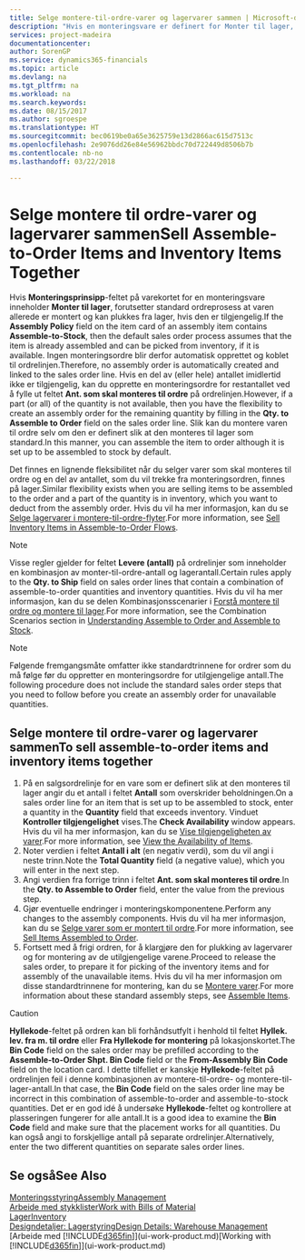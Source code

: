```yaml
---
title: Selge montere-til-ordre-varer og lagervarer sammen | Microsoft-dokumentasjon
description: "Hvis en monteringsvare er definert for Monter til lager, forutsetter standard ordreprosess at varen allerede er montert og kan plukkes fra lager, hvis den er tilgjengelig. Men hvis det er en del av (eller hele) antallet som ikke er tilgjengelig, må du å opprette en monteringsordre for det gjenværende antallet direkte."
services: project-madeira
documentationcenter: 
author: SorenGP
ms.service: dynamics365-financials
ms.topic: article
ms.devlang: na
ms.tgt_pltfrm: na
ms.workload: na
ms.search.keywords: 
ms.date: 08/15/2017
ms.author: sgroespe
ms.translationtype: HT
ms.sourcegitcommit: bec0619be0a65e3625759e13d2866ac615d7513c
ms.openlocfilehash: 2e9076dd26e84e56962bbdc70d722449d8506b7b
ms.contentlocale: nb-no
ms.lasthandoff: 03/22/2018

---
```

# <a name="sell-assemble-to-order-items-and-inventory-items-together"></a><span data-ttu-id="b691f-104">Selge montere til ordre-varer og lagervarer sammen</span><span class="sxs-lookup"><span data-stu-id="b691f-104">Sell Assemble-to-Order Items and Inventory Items Together</span></span>
<span data-ttu-id="b691f-105">Hvis **Monteringsprinsipp**-feltet på varekortet for en monteringsvare inneholder **Monter til lager**, forutsetter standard ordreprosess at varen allerede er montert og kan plukkes fra lager, hvis den er tilgjengelig.</span><span class="sxs-lookup"><span data-stu-id="b691f-105">If the **Assembly Policy** field on the item card of an assembly item contains **Assemble-to-Stock**, then the default sales order process assumes that the item is already assembled and can be picked from inventory, if it is available.</span></span> <span data-ttu-id="b691f-106">Ingen monteringsordre blir derfor automatisk opprettet og koblet til ordrelinjen.</span><span class="sxs-lookup"><span data-stu-id="b691f-106">Therefore, no assembly order is automatically created and linked to the sales order line.</span></span> <span data-ttu-id="b691f-107">Hvis en del av (eller hele) antallet imidlertid ikke er tilgjengelig, kan du opprette en monteringsordre for restantallet ved å fylle ut feltet **Ant. som skal monteres til ordre** på ordrelinjen.</span><span class="sxs-lookup"><span data-stu-id="b691f-107">However, if a part (or all) of the quantity is not available, then you have the flexibility to create an assembly order for the remaining quantity by filling in the **Qty. to Assemble to Order** field on the sales order line.</span></span> <span data-ttu-id="b691f-108">Slik kan du montere varen til ordre selv om den er definert slik at den monteres til lager som standard.</span><span class="sxs-lookup"><span data-stu-id="b691f-108">In this manner, you can assemble the item to order although it is set up to be assembled to stock by default.</span></span>  

<span data-ttu-id="b691f-109">Det finnes en lignende fleksibilitet når du selger varer som skal monteres til ordre og en del av antallet, som du vil trekke fra monteringsordren, finnes på lager.</span><span class="sxs-lookup"><span data-stu-id="b691f-109">Similar flexibility exists when you are selling items to be assembled to the order and a part of the quantity is in inventory, which you want to deduct from the assembly order.</span></span> <span data-ttu-id="b691f-110">Hvis du vil ha mer informasjon, kan du se [Selge lagervarer i montere-til-ordre-flyter](assembly-how-to-sell-inventory-items-in-assemble-to-order-flows.md).</span><span class="sxs-lookup"><span data-stu-id="b691f-110">For more information, see [Sell Inventory Items in Assemble-to-Order Flows](assembly-how-to-sell-inventory-items-in-assemble-to-order-flows.md).</span></span>  

> [!NOTE]  
>  <span data-ttu-id="b691f-111">Visse regler gjelder for feltet **Levere (antall)** på ordrelinjer som inneholder en kombinasjon av monter-til-ordre-antall og lagerantall.</span><span class="sxs-lookup"><span data-stu-id="b691f-111">Certain rules apply to the **Qty. to Ship** field on sales order lines that contain a combination of assemble-to-order quantities and inventory quantities.</span></span> <span data-ttu-id="b691f-112">Hvis du vil ha mer informasjon, kan du se delen Kombinasjonsscenarier i [Forstå montere til ordre og montere til lager](assembly-assemble-to-order-or-assemble-to-stock.md).</span><span class="sxs-lookup"><span data-stu-id="b691f-112">For more information, see the Combination Scenarios section in [Understanding Assemble to Order and Assemble to Stock](assembly-assemble-to-order-or-assemble-to-stock.md).</span></span>  

> [!NOTE]  
>  <span data-ttu-id="b691f-113">Følgende fremgangsmåte omfatter ikke standardtrinnene for ordrer som du må følge før du oppretter en monteringsordre for utilgjengelige antall.</span><span class="sxs-lookup"><span data-stu-id="b691f-113">The following procedure does not include the standard sales order steps that you need to follow before you create an assembly order for unavailable quantities.</span></span>

## <a name="to-sell-assemble-to-order-items-and-inventory-items-together"></a><span data-ttu-id="b691f-114">Selge montere til ordre-varer og lagervarer sammen</span><span class="sxs-lookup"><span data-stu-id="b691f-114">To sell assemble-to-order items and inventory items together</span></span>  
1.  <span data-ttu-id="b691f-115">På en salgsordrelinje for en vare som er definert slik at den monteres til lager angir du et antall i feltet **Antall** som overskrider beholdningen.</span><span class="sxs-lookup"><span data-stu-id="b691f-115">On a sales order line for an item that is set up to be assembled to stock, enter a quantity in the **Quantity** field that exceeds inventory.</span></span> <span data-ttu-id="b691f-116">Vinduet **Kontroller tilgjengelighet** vises.</span><span class="sxs-lookup"><span data-stu-id="b691f-116">The **Check Availability** window appears.</span></span> <span data-ttu-id="b691f-117">Hvis du vil ha mer informasjon, kan du se [Vise tilgjengeligheten av varer](inventory-how-availability-overview.md).</span><span class="sxs-lookup"><span data-stu-id="b691f-117">For more information, see [View the Availability of Items](inventory-how-availability-overview.md).</span></span> 
2.  <span data-ttu-id="b691f-118">Noter verdien i feltet **Antall i alt** (en negativ verdi), som du vil angi i neste trinn.</span><span class="sxs-lookup"><span data-stu-id="b691f-118">Note the **Total Quantity** field (a negative value), which you will enter in the next step.</span></span>  
3.  <span data-ttu-id="b691f-119">Angi verdien fra forrige trinn i feltet **Ant. som skal monteres til ordre**.</span><span class="sxs-lookup"><span data-stu-id="b691f-119">In the **Qty. to Assemble to Order** field, enter the value from the previous step.</span></span>  
4.  <span data-ttu-id="b691f-120">Gjør eventuelle endringer i monteringskomponentene.</span><span class="sxs-lookup"><span data-stu-id="b691f-120">Perform any changes to the assembly components.</span></span> <span data-ttu-id="b691f-121">Hvis du vil ha mer informasjon, kan du se [Selge varer som er montert til ordre](assembly-how-to-sell-items-assembled-to-order.md).</span><span class="sxs-lookup"><span data-stu-id="b691f-121">For more information, see [Sell Items Assembled to Order](assembly-how-to-sell-items-assembled-to-order.md).</span></span>  
5.  <span data-ttu-id="b691f-122">Fortsett med å frigi ordren, for å klargjøre den for plukking av lagervarer og for montering av de utilgjengelige varene.</span><span class="sxs-lookup"><span data-stu-id="b691f-122">Proceed to release the sales order, to prepare it for picking of the inventory items and for assembly of the unavailable items.</span></span> <span data-ttu-id="b691f-123">Hvis du vil ha mer informasjon om disse standardtrinnene for montering, kan du se [Montere varer](assembly-how-to-assemble-items.md).</span><span class="sxs-lookup"><span data-stu-id="b691f-123">For more information about these standard assembly steps, see [Assemble Items](assembly-how-to-assemble-items.md).</span></span>  

> [!CAUTION]  
>  <span data-ttu-id="b691f-124">**Hyllekode**-feltet på ordren kan bli forhåndsutfylt i henhold til feltet **Hyllek. lev. fra m. til ordre** eller **Fra Hyllekode for montering** på lokasjonskortet.</span><span class="sxs-lookup"><span data-stu-id="b691f-124">The **Bin Code** field on the sales order may be prefilled according to the **Assemble-to-Order Shpt. Bin Code** field or the **From-Assembly Bin Code** field on the location card.</span></span> <span data-ttu-id="b691f-125">I dette tilfellet er kanskje **Hyllekode**-feltet på ordrelinjen feil i denne kombinasjonen av montere-til-ordre- og montere-til-lager-antall.</span><span class="sxs-lookup"><span data-stu-id="b691f-125">In that case, the **Bin Code** field on the sales order line may be incorrect in this combination of assemble-to-order and assemble-to-stock quantities.</span></span> <span data-ttu-id="b691f-126">Det er en god idé å undersøke **Hyllekode**-feltet og kontrollere at plasseringen fungerer for alle antall.</span><span class="sxs-lookup"><span data-stu-id="b691f-126">It is a good idea to examine the **Bin Code** field and make sure that the placement works for all quantities.</span></span> <span data-ttu-id="b691f-127">Du kan også angi to forskjellige antall på separate ordrelinjer.</span><span class="sxs-lookup"><span data-stu-id="b691f-127">Alternatively, enter the two different quantities on separate sales order lines.</span></span>  

## <a name="see-also"></a><span data-ttu-id="b691f-128">Se også</span><span class="sxs-lookup"><span data-stu-id="b691f-128">See Also</span></span>  
[<span data-ttu-id="b691f-129">Monteringsstyring</span><span class="sxs-lookup"><span data-stu-id="b691f-129">Assembly Management</span></span>](assembly-assemble-items.md)  
[<span data-ttu-id="b691f-130">Arbeide med stykklister</span><span class="sxs-lookup"><span data-stu-id="b691f-130">Work with Bills of Material</span></span>](inventory-how-work-BOMs.md)  
[<span data-ttu-id="b691f-131">Lager</span><span class="sxs-lookup"><span data-stu-id="b691f-131">Inventory</span></span>](inventory-manage-inventory.md)  
[<span data-ttu-id="b691f-132">Designdetaljer: Lagerstyring</span><span class="sxs-lookup"><span data-stu-id="b691f-132">Design Details: Warehouse Management</span></span>](design-details-warehouse-management.md)  
<span data-ttu-id="b691f-133">[Arbeide med [!INCLUDE[d365fin](includes/d365fin_md.md)]](ui-work-product.md)</span><span class="sxs-lookup"><span data-stu-id="b691f-133">[Working with [!INCLUDE[d365fin](includes/d365fin_md.md)]](ui-work-product.md)</span></span>

